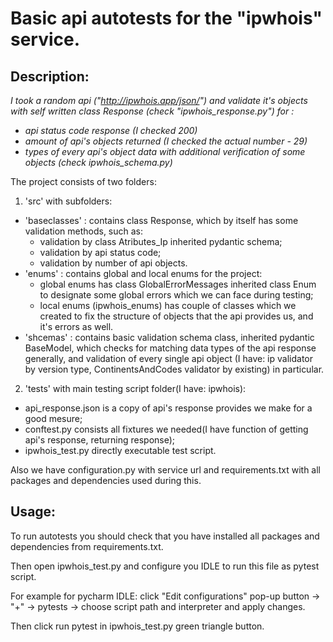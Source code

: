 # Basic api autotests for the "ipwhois" service.
## Description:

<i> I took a random api ("http://ipwhois.app/json/") and validate it's objects with self written class Response (check "ipwhois_response.py") for :</i>
  - <i> api status code response (I checked 200) </i>
  - <i> amount of api's objects returned (I checked the actual number - 29) </i>
  - <i> types of every api's object data with additional verification of some objects (check ipwhois_schema.py) </i>

The project consists of two folders: 
1. 'src' with subfolders:
  - 'baseclasses' : contains class Response, which by itself has some validation methods, such as:
    - validation by class Atributes_Ip inherited pydantic schema;
    - validation by api status code;
    - validation by number of api objects.
  - 'enums' : contains global and local enums for the project:
    - global enums has class GlobalErrorMessages inherited class Enum to designate some global errors which we can face during testing;  
    - local enums (ipwhois_enums) has couple of classes which we created to fix the structure of objects that the api provides us, and it's errors as well.
  - 'shcemas' : contains basic validation schema class, inherited pydantic BaseModel, which checks for matching data types of the api response generally, and validation of every single api object (I have: ip validator by version type, ContinentsAndCodes validator by existing) in particular. 
2. 'tests' with main testing script folder(I have: ipwhois): 
  - api_response.json is a copy of api's response provides we make for a good mesure;
  - conftest.py consists all fixtures we needed(I have function of getting api's response, returning response);
  -  ipwhois_test.py directly executable test script.

Also we have configuration.py with service url and requirements.txt with all packages and dependencies used during this.

## Usage:
To run autotests you should check that you have installed all packages and dependencies from requirements.txt.

Then open ipwhois_test.py and configure you IDLE to run this file as pytest script.

For example for pycharm IDLE: click "Edit configurations" pop-up button -> "+" -> pytests -> choose script path and interpreter and apply changes.

Then click run pytest in ipwhois_test.py green triangle button.
